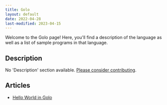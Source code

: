 ```yaml
---
title: Golo
layout: default
date: 2022-04-28
last-modified: 2023-04-15
---
```


Welcome to the Golo page! Here, you'll find a description of the language as well as a list of sample programs in that language.

## Description

No 'Description' section available. [Please consider contributing](https://github.com/TheRenegadeCoder/sample-programs-website).

## Articles

- [Hello World in Golo](https://sampleprograms.io/projects/hello-world/golo)